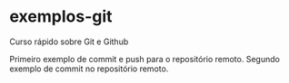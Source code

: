 # exemplos-git
Curso rápido sobre Git e Github

Primeiro exemplo de commit e push para o repositório remoto.
Segundo exemplo de commit no repositório remoto.
